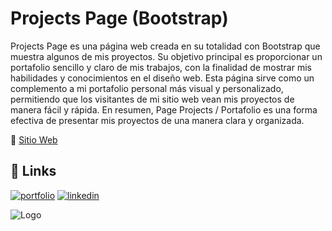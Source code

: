 # Projects Page (Bootstrap)

Projects Page es una página web creada en su totalidad con Bootstrap que muestra algunos de mis proyectos. Su objetivo principal es proporcionar un portafolio sencillo y claro de mis trabajos, con la finalidad de mostrar mis habilidades y conocimientos en el diseño web. Esta página sirve como un complemento a mi portafolio personal más visual y personalizado, permitiendo que los visitantes de mi sitio web vean mis proyectos de manera fácil y rápida. En resumen, Page Projects / Portafolio es una forma efectiva de presentar mis proyectos de una manera clara y organizada.

📍 [Sitio Web](https://josedavidfernandez.github.io/PageProyects/)

## 🔗 Links
[![portfolio](https://img.shields.io/badge/my_portfolio-000?style=for-the-badge&logo=ko-fi&logoColor=white)](https://josedavidfernandezcomino.com)
[![linkedin](https://img.shields.io/badge/linkedin-0A66C2?style=for-the-badge&logo=linkedin&logoColor=white)](https://www.linkedin.com/in/josedavidfernándezcomino/)

![Logo](https://user-images.githubusercontent.com/107296373/236514091-5f8a9760-35df-46fb-b922-f046bcbef5af.png)


